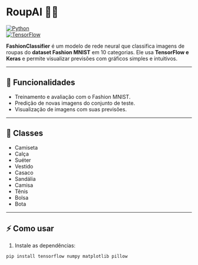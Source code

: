 # RoupAI 👕👗

[![Python](https://img.shields.io/badge/python-3.10-blue)](https://www.python.org/)  
[![TensorFlow](https://img.shields.io/badge/tensorflow-2.x-orange)](https://www.tensorflow.org/)

**FashionClassifier** é um modelo de rede neural que classifica imagens de roupas do **dataset Fashion MNIST** em 10 categorias. Ele usa **TensorFlow e Keras** e permite visualizar previsões com gráficos simples e intuitivos.

---

## 🎯 Funcionalidades
- Treinamento e avaliação com o Fashion MNIST.  
- Predição de novas imagens do conjunto de teste.  
- Visualização de imagens com suas previsões.  

---

## 👚 Classes
- Camiseta  
- Calça  
- Suéter  
- Vestido  
- Casaco  
- Sandália  
- Camisa  
- Tênis  
- Bolsa  
- Bota  


---

## ⚡ Como usar
1. Instale as dependências:
```bash
pip install tensorflow numpy matplotlib pillow
